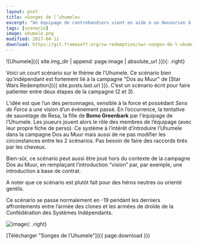 ```yaml
---
layout: post
title: =Songes de l’uhumele=
excerpt: "Un équipage de contrebandiers vient en aide à un Nausorien à retrouver sa femme et sa fille, emportées dans un réseau de traffic d’esclaves."
tags: [scenario]
image: uhumele.png
modified: 2017-04-11
download: https://git.framasoft.org/sw-redemption/swr-songes-de-l-uhumele/builds/artifacts/1.0.1/download?job=songes-de-l-uhumele-RELEASE
---
```

![Uhumele]({{ site.img_dir | append: page.image | absolute_url }}){: .right}

Voici un court scénario sur le thème de l’Uhumele. Ce scénario bien qu’indépendant est fortement lié à la campagne "Dos au Muur" de [Star Wars Redemption]({{ site.posts.last.url }}). C’est un scénario écrit pour faire patienter entre deux étapes de la campagne (2 et 3). 

L’idée est que l’un des personnages, sensible à la force et possédant *Sens de Force* a une vision d’un évènement passé. En l’occurrence, la tentative de sauvetage de Resa, la fille de **Bomo Greenbark** par l'équipage de l’Uhumele. Les joueurs jouent alors le rôle des membres de l’équipage (avec leur propre fiche de perso). Ce système à l’intérêt d’introduire l’Uhumele dans la campagne Dos au Muur mais aussi de ne pas modifier les circonstances entre les 2 scénarios. Pas besoin de faire des raccords tirés par les cheveux.

Bien-sûr, ce scénario peut aussi être joué hors du contexte de la campagne Dos au Muur, en remplaçant l’introduction “vision” par, par exemple, une introduction à base de contrat.

A noter que ce scénario est plutôt fait pour des héros neutres ou orienté gentils.

Ce scénario se passe normalement en -19 pendant les derniers affrontements entre l’armée des clones et les armées de droïde de la Confédération des Systèmes Indépendants.


![image](https://git.framasoft.org/sw-redemption/latex-swr-class/raw/master/_img/wtfpl-badge.png){: .right}

[Télécharger "Songes de l’Uhumele"]({{ page.download }})